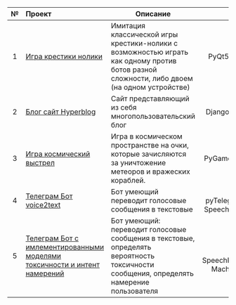 |№   | Проект        | Описание      | Теги          |
|:--:|:------------- |---------------| -------------:|
| 1  | [Игра крестики нолики](https://github.com/BigNotOnlyData/Python-projects/tree/main/Game-Tic-Tac-Toe)                                                      | Имитация классической игры крестики-нолики с возможностью играть как одному против ботов разной сложности, либо двоем (на одном устройстве)   | PyQt5, Минимакс  |
| 2  | [Блог сайт Hyperblog](https://github.com/BigNotOnlyData/Python-projects/tree/main/Hyperblog)                                                              | Сайт представляющий из себя многопользовательский блог                                                                                        | Django, блог-сайт |
| 3  | [Игра космический выстрел](https://github.com/BigNotOnlyData/Python-projects/tree/main/Space-shot)                                                        | Игра в космическом пространстве на очки, которые зачисляются за уничтожение метеоров и вражеских кораблей.                                    | PyGame, 2D шутер |
| 4  | [Телеграм Бот voice2text](https://github.com/BigNotOnlyData/Python-projects/tree/main/TG-Bot-voice-to-text)                                               | Бот умеющий переводит голосовые сообщения в текстовые                                                                                         | Телеграм, pyTelegramBotAPI, SpeechRecognition |
| 5  | [Телеграм Бот c имлементированными моделями токсичности и интент намерений](https://github.com/BigNotOnlyData/Python-projects/tree/main/TG-Bot-GentliBot) | Бот умеющий: переводит голосовые сообщения в текстовые, определять вероятность токсичности сообщения, определять намерение пользователя       | Телеграм, Aiogram, SpeechRecognition, Machine learning|
